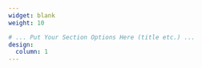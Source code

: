 ```yaml
---
widget: blank
weight: 10

# ... Put Your Section Options Here (title etc.) ...
design:
  column: 1    
---
```

